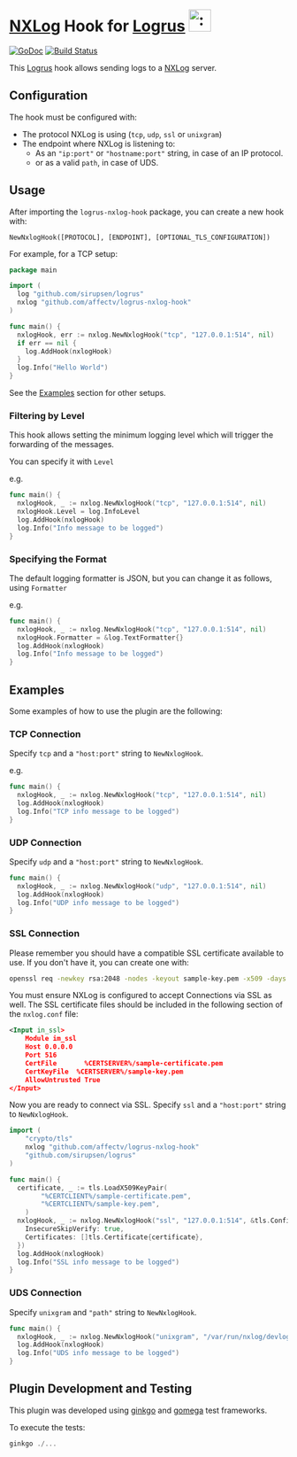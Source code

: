 # [NXLog](https://logrus.co/) Hook for [Logrus](https://github.com/sirupsen/logrus) <img src="http://i.imgur.com/hTeVwmJ.png" width="40" height="40" alt=":walrus:" class="emoji" title=":walrus:"/>

[![GoDoc](https://godoc.org/github.com/nathany/looper?status.svg)](https://godoc.org/github.com/affectv/logrus-nxlog-hook)
[![Build Status](https://travis-ci.org/affectv/logrus-nxlog-hook.svg?branch=master)](https://travis-ci.org/affectv/logrus-nxlog-hook)

This [Logrus](https://github.com/sirupsen/logrus) hook allows sending logs to a [NXLog](https://logrus.co/) server.

## Configuration

The hook must be configured with:

* The protocol NXLog is using (`tcp`, `udp`, `ssl` or `unixgram`)
* The endpoint where NXLog is listening to:
    * As an `"ip:port"` or `"hostname:port"` string, in case of an IP protocol.
    * or as a valid `path`, in case of UDS.

## Usage

After importing the `logrus-nxlog-hook` package, you can create a new hook with:

`NewNxlogHook([PROTOCOL], [ENDPOINT], [OPTIONAL_TLS_CONFIGURATION])`

For example, for a TCP setup:

```go
package main

import (
  log "github.com/sirupsen/logrus"
  nxlog "github.com/affectv/logrus-nxlog-hook"
)

func main() {
  nxlogHook, err := nxlog.NewNxlogHook("tcp", "127.0.0.1:514", nil)
  if err == nil {
    log.AddHook(nxlogHook)
  }
  log.Info("Hello World")
}
```

See the [Examples](#Examples) section for other setups.

### Filtering by Level

This hook allows setting the minimum logging level which
will trigger the forwarding of the messages.

You can specify it with `Level`

e.g.

```go
func main() {
  nxlogHook, _ := nxlog.NewNxlogHook("tcp", "127.0.0.1:514", nil)
  nxlogHook.Level = log.InfoLevel
  log.AddHook(nxlogHook)
  log.Info("Info message to be logged")
}
```

### Specifying the Format

The default logging formatter is JSON, but you can change it as follows, using `Formatter`

e.g.

```go
func main() {
  nxlogHook, _ := nxlog.NewNxlogHook("tcp", "127.0.0.1:514", nil)
  nxlogHook.Formatter = &log.TextFormatter{}
  log.AddHook(nxlogHook)
  log.Info("Info message to be logged")
}
```

## <a name="Examples"></a>Examples

Some examples of how to use the plugin are the following:

### TCP Connection

Specify `tcp` and a `"host:port"` string to `NewNxlogHook`.

e.g.

```go
func main() {
  nxlogHook, _ := nxlog.NewNxlogHook("tcp", "127.0.0.1:514", nil)
  log.AddHook(nxlogHook)
  log.Info("TCP info message to be logged")
}
```

### UDP Connection

Specify `udp` and a `"host:port"` string to `NewNxlogHook`.

```go
func main() {
  nxlogHook, _ := nxlog.NewNxlogHook("udp", "127.0.0.1:514", nil)
  log.AddHook(nxlogHook)
  log.Info("UDP info message to be logged")
}
```

### SSL Connection

Please remember you should have a compatible SSL certificate available to use. If you don't have it, you can create one with:

```bash
openssl req -newkey rsa:2048 -nodes -keyout sample-key.pem -x509 -days 365 -out sample-certificate.pem
```

You must ensure NXLog is configured to accept Connections via SSL as well. The SSL certificate files should be included in the following section of the `nxlog.conf` file:

```xml
<Input in_ssl>
    Module im_ssl
    Host 0.0.0.0
    Port 516
    CertFile	   %CERTSERVER%/sample-certificate.pem
    CertKeyFile	 %CERTSERVER%/sample-key.pem
    AllowUntrusted True
</Input>
```

Now you are ready to connect via SSL. Specify `ssl` and a `"host:port"` string to `NewNxlogHook`.

```go
import (
	"crypto/tls"
	nxlog "github.com/affectv/logrus-nxlog-hook"
	"github.com/sirupsen/logrus"
)

func main() {
  certificate, _ := tls.LoadX509KeyPair(
		"%CERTCLIENT%/sample-certificate.pem",
		"%CERTCLIENT%/sample-key.pem",
	)
  nxlogHook, _ := nxlog.NewNxlogHook("ssl", "127.0.0.1:514", &tls.Config{
    InsecureSkipVerify: true,
    Certificates: []tls.Certificate{certificate},
  })
  log.AddHook(nxlogHook)
  log.Info("SSL info message to be logged")
}
```

### UDS Connection

Specify `unixgram` and `"path"` string to `NewNxlogHook`.

```go
func main() {
  nxlogHook, _ := nxlog.NewNxlogHook("unixgram", "/var/run/nxlog/devlog", nil)
  log.AddHook(nxlogHook)
  log.Info("UDS info message to be logged")
}
```

## Plugin Development and Testing

This plugin was developed using [ginkgo](https://github.com/onsi/ginkgo)
and [gomega](https://github.com/onsi/gomega) test frameworks.

To execute the tests:

```go
ginkgo ./...
```
